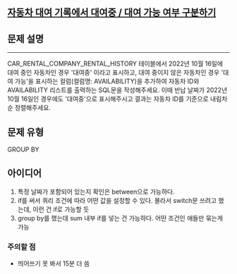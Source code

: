 [자동차 대여 기록에서 대여중 / 대여 가능 여부 구분하기](https://school.programmers.co.kr/learn/courses/30/lessons/157340)
---
## 문제 설명
---
CAR_RENTAL_COMPANY_RENTAL_HISTORY 테이블에서 2022년 10월 16일에 대여 중인 자동차인 경우 '대여중' 이라고 표시하고, 대여 중이지 않은 자동차인 경우 '대여 가능'을 표시하는 컬럼(컬럼명: AVAILABILITY)을 추가하여 자동차 ID와 AVAILABILITY 리스트를 출력하는 SQL문을 작성해주세요. 이때 반납 날짜가 2022년 10월 16일인 경우에도 '대여중'으로 표시해주시고 결과는 자동차 ID를 기준으로 내림차순 정렬해주세요.

## 문제 유형

GROUP BY

## 아이디어

1. 특정 날짜가 포함되어 있는지 확인은 between으로 가능하다.
2. if를 써서 쿼리 조건에 따라 어떤 값을 설정할 수 있다. 몰라서 switch문 쓰려고 했는데, 이런 건 if로 가능할 듯
3. group by를 했는데 sum 내부 if를 넣는 건 가능하다. 어떤 조건인 애들만 묶는게 가능

### 주의할 점
- 띄어쓰기 못 봐서 15분 더 씀
